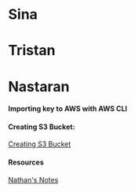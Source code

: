 # Sina 
# Tristan 
# Nastaran





#### Importing key to AWS with AWS CLI

#### Creating S3 Bucket:
[Creating S3 Bucket](https://docs.aws.amazon.com/AmazonS3/latest/userguide/creating-buckets-s3.html)


#### Resources
[Nathan's Notes](https://gitlab.com/cit_4640/4640-w3-lab-start-w25)
